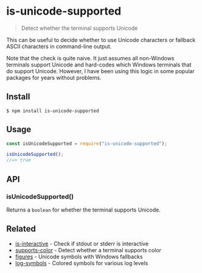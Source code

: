 # is-unicode-supported

> Detect whether the terminal supports Unicode

This can be useful to decide whether to use Unicode characters or fallback ASCII characters in command-line output.

Note that the check is quite naive. It just assumes all non-Windows terminals support Unicode and hard-codes which Windows terminals that do support Unicode. However, I have been using this logic in some popular packages for years without problems.

## Install

```
$ npm install is-unicode-supported
```

## Usage

```js
const isUnicodeSupported = require("is-unicode-supported");

isUnicodeSupported();
//=> true
```

## API

### isUnicodeSupported()

Returns a `boolean` for whether the terminal supports Unicode.

## Related

- [is-interactive](https://github.com/sindresorhus/is-interactive) - Check if stdout or stderr is interactive
- [supports-color](https://github.com/chalk/supports-color) - Detect whether a terminal supports color
- [figures](https://github.com/sindresorhus/figures) - Unicode symbols with Windows fallbacks
- [log-symbols](https://github.com/sindresorhus/log-symbols) - Colored symbols for various log levels
